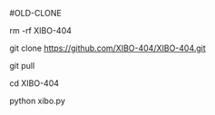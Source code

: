 #OLD-CLONE

rm -rf XIBO-404

git clone https://github.com/XIBO-404/XIBO-404.git

git pull

cd XIBO-404

python xibo.py

